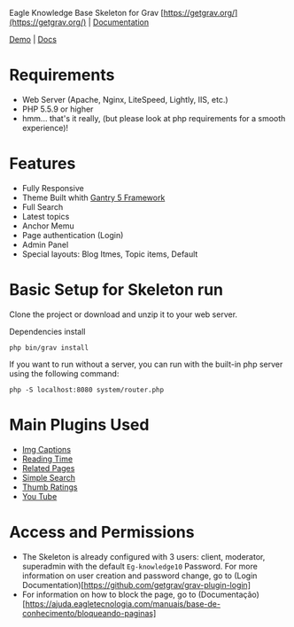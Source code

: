 Eagle Knowledge Base Skeleton for Grav [https://getgrav.org/](https://getgrav.org/) | [Documentation](https://learn.getgrav.org/)

[Demo](https://ajuda.eagletecnologia.com/) | [Docs](https://ajuda.eagletecnologia.com/manuais/base-de-conhecimento) 

# Requirements

- Web Server (Apache, Nginx, LiteSpeed, Lightly, IIS, etc.)
- PHP 5.5.9 or higher
- hmm... that's it really, (but please look at php requirements for a smooth experience)!

# Features

- Fully Responsive
- Theme Built whith [Gantry 5 Framework](http://gantry.org/)
- Full Search
- Latest topics
- Anchor Memu
- Page authentication (Login)
- Admin Panel
- Special layouts: Blog Itmes, Topic items, Default

# Basic Setup for Skeleton run

Clone the project or download and unzip it to your web server.

Dependencies install

`php bin/grav install`

If you want to run without a server, you can run with the built-in php server using the following command:

`php -S localhost:8080 system/router.php`

# Main Plugins Used

- [Img Captions](https://github.com/olevik/grav-plugin-imgcaptions)
- [Reading Time](https://github.com/getgrav/grav-plugin-readingtime)
- [Related Pages](https://github.com/getgrav/grav-plugin-relatedpages)
- [Simple Search](https://github.com/getgrav/grav-plugin-simplesearch)
- [Thumb Ratings](https://github.com/iusvar/grav-plugin-thumb-ratings)
- [You Tube](https://github.com/getgrav/grav-plugin-youtube)

# Access and Permissions

- The Skeleton is already configured with 3 users: client, moderator, superadmin with the default `Eg-knowledge10` Password. For more information on user creation and password change, go to (Login Documentation)[https://github.com/getgrav/grav-plugin-login]
- For information on how to block the page, go to (Documentação)[https://ajuda.eagletecnologia.com/manuais/base-de-conhecimento/bloqueando-paginas]